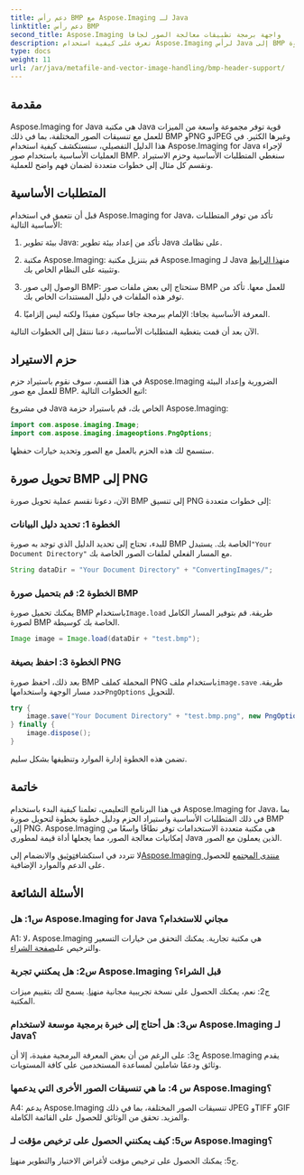 ```yaml
---
title: دعم رأس BMP مع Aspose.Imaging لـ Java
linktitle: دعم رأس BMP
second_title: Aspose.Imaging واجهة برمجة تطبيقات معالجة الصور لجافا
description: تعرف على كيفية استخدام Aspose.Imaging لرأس Java إلى BMP بسهولة. قم باستيراد الحزم وتحميل الصور وحفظها بتنسيقات مختلفة خطوة بخطوة.
type: docs
weight: 11
url: /ar/java/metafile-and-vector-image-handling/bmp-header-support/
---
```

## مقدمة

Aspose.Imaging for Java هي مكتبة Java قوية توفر مجموعة واسعة من الميزات للعمل مع تنسيقات الصور المختلفة، بما في ذلك BMP وPNG وJPEG وغيرها الكثير. في هذا الدليل التفصيلي، سنستكشف كيفية استخدام Aspose.Imaging for Java لإجراء العمليات الأساسية باستخدام صور BMP. سنغطي المتطلبات الأساسية وحزم الاستيراد ونقسم كل مثال إلى خطوات متعددة لضمان فهم واضح للعملية.

## المتطلبات الأساسية

قبل أن نتعمق في استخدام Aspose.Imaging for Java، تأكد من توفر المتطلبات الأساسية التالية:

1. بيئة تطوير Java: تأكد من إعداد بيئة تطوير Java على نظامك.

2.  مكتبة Aspose.Imaging: قم بتنزيل مكتبة Aspose.Imaging لـ Java من[هذا الرابط](https://releases.aspose.com/imaging/java/) وتثبيته على النظام الخاص بك.

3. الوصول إلى صور BMP: ستحتاج إلى بعض ملفات صور BMP للعمل معها. تأكد من توفر هذه الملفات في دليل المستندات الخاص بك.

4. المعرفة الأساسية بجافا: الإلمام ببرمجة جافا سيكون مفيدًا ولكنه ليس إلزاميًا.

الآن بعد أن قمت بتغطية المتطلبات الأساسية، دعنا ننتقل إلى الخطوات التالية.

## حزم الاستيراد

في هذا القسم، سوف نقوم باستيراد حزم Aspose.Imaging الضرورية وإعداد البيئة للعمل مع صور BMP. اتبع الخطوات التالية:

في مشروع Java الخاص بك، قم باستيراد حزمة Aspose.Imaging:

```java
import com.aspose.imaging.Image;
import com.aspose.imaging.imageoptions.PngOptions;
```

ستسمح لك هذه الحزم بالعمل مع الصور وتحديد خيارات حفظها.

## تحويل صورة BMP إلى PNG

الآن، دعونا نقسم عملية تحويل صورة BMP إلى تنسيق PNG إلى خطوات متعددة:

### الخطوة 1: تحديد دليل البيانات

 للبدء، تحتاج إلى تحديد الدليل الذي توجد به صورة BMP الخاصة بك. يستبدل`"Your Document Directory"` مع المسار الفعلي لملفات الصور الخاصة بك.

```java
String dataDir = "Your Document Directory" + "ConvertingImages/";
```

### الخطوة 2: قم بتحميل صورة BMP

يمكنك تحميل صورة BMP باستخدام`Image.load` طريقة. قم بتوفير المسار الكامل لصورة BMP الخاصة بك كوسيطة.

```java
Image image = Image.load(dataDir + "test.bmp");
```

### الخطوة 3: احفظ بصيغة PNG

 بعد ذلك، احفظ صورة BMP المحملة كملف PNG باستخدام ملف`image.save` طريقة. حدد مسار الوجهة واستخدامها`PngOptions` للتحويل.

```java
try {
    image.save("Your Document Directory" + "test.bmp.png", new PngOptions());
} finally {
    image.dispose();
}
```

تضمن هذه الخطوة إدارة الموارد وتنظيفها بشكل سليم.

## خاتمة

في هذا البرنامج التعليمي، تعلمنا كيفية البدء باستخدام Aspose.Imaging for Java، بما في ذلك المتطلبات الأساسية واستيراد الحزم ودليل خطوة بخطوة لتحويل صورة BMP إلى PNG. Aspose.Imaging هي مكتبة متعددة الاستخدامات توفر نطاقًا واسعًا من إمكانيات معالجة الصور، مما يجعلها أداة قيمة لمطوري Java الذين يعملون مع الصور.

 لا تتردد في استكشاف[توثيق](https://reference.aspose.com/imaging/java/) والانضمام إلى[Aspose.Imaging منتدى المجتمع](https://forum.aspose.com/) للحصول على الدعم والموارد الإضافية.

## الأسئلة الشائعة

### س1: هل Aspose.Imaging for Java مجاني للاستخدام؟

 A1: لا، Aspose.Imaging هي مكتبة تجارية. يمكنك التحقق من خيارات التسعير والترخيص على[صفحة الشراء](https://purchase.aspose.com/buy).

### س2: هل يمكنني تجربة Aspose.Imaging قبل الشراء؟

ج2: نعم، يمكنك الحصول على نسخة تجريبية مجانية من[هنا](https://releases.aspose.com/). يسمح لك بتقييم ميزات المكتبة.

### س3: هل أحتاج إلى خبرة برمجية موسعة لاستخدام Aspose.Imaging لـ Java؟

ج3: على الرغم من أن بعض المعرفة البرمجية مفيدة، إلا أن Aspose.Imaging يقدم وثائق ودعمًا شاملين لمساعدة المستخدمين على كافة المستويات.

### س 4: ما هي تنسيقات الصور الأخرى التي يدعمها Aspose.Imaging؟

A4: يدعم Aspose.Imaging تنسيقات الصور المختلفة، بما في ذلك JPEG وTIFF وGIF والمزيد. تحقق من الوثائق للحصول على القائمة الكاملة.

### س5: كيف يمكنني الحصول على ترخيص مؤقت لـ Aspose.Imaging؟

 ج5: يمكنك الحصول على ترخيص مؤقت لأغراض الاختبار والتطوير من[هنا](https://purchase.aspose.com/temporary-license/).